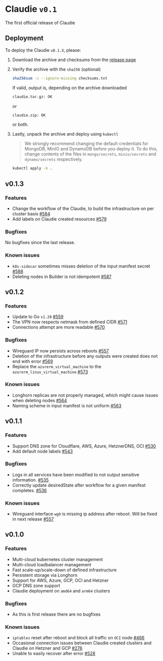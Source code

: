 # Claudie `v0.1`

The first official release of Claudie

## Deployment

To deploy the Claudie `v0.1.X`, please:

1. Download the archive and checksums from the [release page](https://github.com/berops/claudie/releases)

2. Verify the archive with the `sha256` (optional)

    ```sh
    sha256sum -c --ignore-missing checksums.txt
    ```

    If valid, output is, depending on the archive downloaded

    ```sh
    claudie.tar.gz: OK
    ```

    or

    ```sh
    claudie.zip: OK
    ```

    or both.

3. Lastly, unpack the archive and deploy using `kubectl`

    > We strongly recommend changing the default credentials for MongoDB, MinIO and DynamoDB before you deploy it. To do this, change contents of the files in `mongo/secrets`, `minio/secrets` and `dynamo/secrets` respectively.

    ```sh
    kubectl apply -k .
    ```

## v0.1.3

### Features

- Change the workflow of the Claudie, to build the infrastructure on per cluster basis [#584](https://github.com/berops/claudie/pull/584)
- Add labels on Claudie created resources [#579](https://github.com/berops/claudie/pull/579)

### Bugfixes

No bugfixes since the last release.

### Known issues

- `k8s-sidecar` sometimes misses deletion of the input manifest secret [#588](https://github.com/berops/claudie/issues/588)
- Deleting nodes in Builder is not idempotent [#587](https://github.com/berops/claudie/issues/587)

## v0.1.2

### Features

- Update to Go `v1.20` [#559](https://github.com/berops/claudie/pull/559)
- The VPN now respects netmask from defined CIDR [#571](https://github.com/berops/claudie/pull/571)
- Connections attempt are more readable [#570](https://github.com/berops/claudie/pull/570)

### Bugfixes

- Wireguard IP now persists across reboots [#557](https://github.com/berops/claudie/pull/557)
- Deletion of the infrastructure before any outputs were created does not end with error [#569](https://github.com/berops/claudie/pull/569)
- Replace the `azurerm_virtual_machine` to the `azurerm_linux_virtual_machine` [#573](https://github.com/berops/claudie/pull/573)

### Known issues

- Longhorn replicas are  not properly managed, which might cause issues when deleting nodes [#564](https://github.com/berops/claudie/issues/564)
- Naming scheme in input manifest is not uniform [#563](https://github.com/berops/claudie/issues/563)

## v0.1.1

### Features

- Support DNS zone for Cloudflare, AWS, Azure, HetznerDNS, OCI [#530](https://github.com/berops/claudie/pull/530)
- Add default node labels [#543](https://github.com/berops/claudie/pull/543)

### Bugfixes

- Logs in all services have been modified to not output sensitive information. [#535](https://github.com/berops/claudie/pull/535)
- Correctly update desiredState after workflow for a given manifest completes. [#536](https://github.com/berops/claudie/pull/536)

### Known issues

- Wireguard interface `wg0` is missing ip address after reboot. Will be fixed in next release [#557](https://github.com/berops/claudie/pull/557)

## v0.1.0

### Features

- Multi-cloud kubernetes cluster management
- Multi-cloud loadbalancer management
- Fast scale-up/scale-down of defined infrastructure
- Persistent storage via Longhorn
- Support for AWS, Azure, GCP, OCI and Hetzner
- GCP DNS zone support
- Claudie deployment on `amd64` and `arm64` clusters

### Bugfixes

- As this is first release there are no bugfixes

### Known issues

- `iptables` reset after reboot and block all traffic on `OCI` node [#466](https://github.com/berops/claudie/issues/466)
- Occasional connection issues between Claudie created clusters and Claudie on Hetzner and GCP [#276](https://github.com/berops/claudie/issues/276)
- Unable to easily recover after error [#528](https://github.com/berops/claudie/issues/528)
